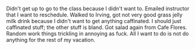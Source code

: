 Didn't get up to go to the class because I didn't want to. Emailed instructor that I want to reschedule. Walked to Irving, got not very good grass jelly milk drink because I didn't want to get anything caffinated. I should just caffinated stuff; the other stuff is bland. Got salad again from Cafe Flores. Random work things trickling in annoying as fuck. All I want to do is not do anything for the rest of my vacation.
